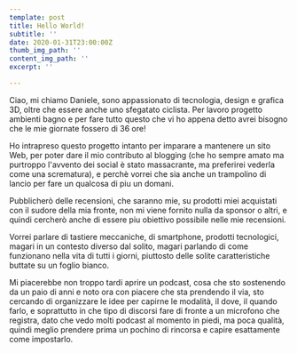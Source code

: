 ```yaml
---
template: post
title: Hello World!
subtitle: ''
date: 2020-01-31T23:00:00Z
thumb_img_path: ''
content_img_path: ''
excerpt: ''

---
```

Ciao, mi chiamo Daniele, sono appassionato di tecnologia, design e grafica 3D, oltre che essere anche uno sfegatato ciclista. Per lavoro progetto ambienti bagno e per fare tutto questo che vi ho appena detto avrei bisogno che le mie giornate fossero di 36 ore!

Ho intrapreso questo progetto intanto per imparare a mantenere un sito Web, per poter dare il mio contributo al blogging (che ho sempre amato ma purtroppo l'avvento dei social è stato massacrante, ma preferirei vederla come una scrematura), e perchè vorrei che sia anche un trampolino di lancio per fare un qualcosa di piu un domani.

Pubblicherò delle recensioni, che saranno mie, su prodotti miei acquistati con il sudore della mia fronte, non mi viene fornito nulla da sponsor o altri, e quindi cercherò anche di essere piu obiettivo possibile nelle mie recensioni.

Vorrei parlare di tastiere meccaniche, di smartphone, prodotti tecnologici, magari in un contesto diverso dal solito, magari parlando di come funzionano nella vita di tutti i giorni, piuttosto delle solite caratteristiche buttate su un foglio bianco.

Mi piacerebbe non troppo tardi aprire un podcast, cosa che sto sostenendo da un paio di anni e noto ora con piacere che sta prendendo il via, sto cercando di organizzare le idee per capirne le modalità, il dove, il quando farlo, e soprattutto in che tipo di discorsi fare di fronte a un microfono che registra, dato che vedo molti podcast al momento in piedi, ma poca qualità, quindi meglio prendere prima un pochino di rincorsa e capire esattamente come impostarlo.